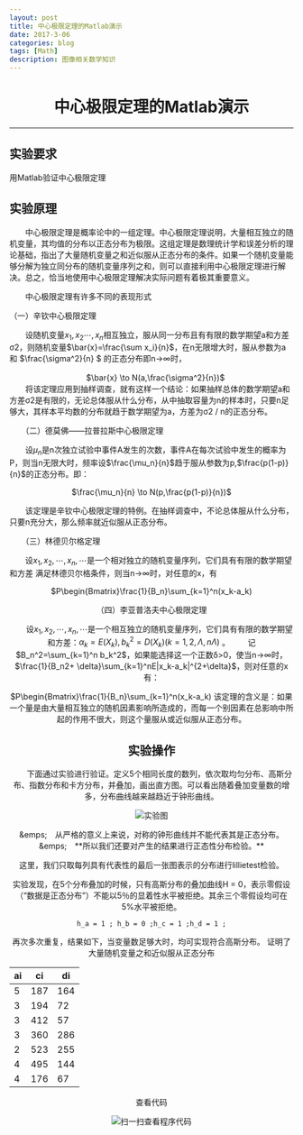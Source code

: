 ```yaml
---
layout: post
title: 中心极限定理的Matlab演示
date: 2017-3-06
categories: blog
tags: [Math]
description: 图像相关数学知识
---
```


# <center>中心极限定理的Matlab演示
---
## 实验要求

用Matlab验证中心极限定理

## 实验原理
&emsp;&emsp;中心极限定理是概率论中的一组定理。中心极限定理说明，大量相互独立的随机变量，其均值的分布以正态分布为极限。这组定理是数理统计学和误差分析的理论基础，指出了大量随机变量之和近似服从正态分布的条件。如果一个随机变量能够分解为独立同分布的随机变量序列之和，则可以直接利用中心极限定理进行解决。总之，恰当地使用中心极限定理解决实际问题有着极其重要意义。

&emsp;&emsp;中心极限定理有许多不同的表现形式

  （一）辛钦中心极限定理

　　设随机变量$x_1,x_2\cdots,x_n$相互独立，服从同一分布且有有限的数学期望a和方差σ2，则随机变量$\bar{x}=\frac{\sum x_i}{n}$，在n无限增大时，服从参数为a和 $\frac{\sigma^2}{n} $ 的正态分布即n→∞时，
<center>
　$\bar{x} \to N(a,\frac{\sigma^2}{n})$
</center>
　　将该定理应用到抽样调查，就有这样一个结论：如果抽样总体的数学期望a和方差σ2是有限的，无论总体服从什么分布，从中抽取容量为n的样本时，只要n足够大，其样本平均数的分布就趋于数学期望为a，方差为σ2 / n的正态分布。

　　（二）德莫佛——拉普拉斯中心极限定理

　　设$\mu_n$是n次独立试验中事件A发生的次数，事件A在每次试验中发生的概率为P，则当n无限大时，频率设$\frac{\mu_n}{n}$趋于服从参数为p,$\frac{p(1-p)}{n}$的正态分布。即：　　<center>
$\frac{\mu_n}{n} \to N(p,\frac{p(1-p)}{n})$
</center>
　　该定理是辛钦中心极限定理的特例。在抽样调查中，不论总体服从什么分布，只要n充分大，那么频率就近似服从正态分布。

　　（三）林德贝尔格定理

　　设$x_1,x_2,\cdots,x_n,\cdots$是一个相对独立的随机变量序列，它们具有有限的数学期望和方差 满足林德贝尔格条件，则当n→∞时，对任意的x，有
<center>
$P\begin{Bmatrix}\frac{1}{B_n}\sum_{k=1}^n(x_k-a_k)<x\end{Bmatrix}\to\frac{1}{\sqrt{2\pi}}\int_{-\infty}^xe^{-\frac{t^2}{2}}dt$。
</center>

 （四）李亚普洛夫中心极限定理
 
　　设$x_1,x_2,\cdots,x_n,\cdots$是一个相互独立的随机变量序列，它们具有有限的数学期望和方差：$\alpha_k=E(X_k),b_k^2=D(X_k)(k=1,2,\Lambda,n\Lambda)$ 。
　　记$B_n^2=\sum_{k=1}^n b_k^2$，如果能选择这一个正数δ>0，使当n→∞时，$\frac{1}{B_n2+	\delta}\sum_{k=1}^nE|x_k-a_k|^{2+\delta}$，则对任意的x有：
<center>
$P\begin{Bmatrix}\frac{1}{B_n}\sum_{k=1}^n(x_k-a_k)<x\end{Bmatrix}\to\frac{1}{\sqrt{2\pi}}\int_{-\infty}^xe^{-\frac{t^2}{2}}dt$
</center>
该定理的含义是：如果一个量是由大量相互独立的随机因素影响所造成的，而每一个别因素在总影响中所起的作用不很大，则这个量服从或近似服从正态分布。


## 实验操作

&emsp;&emsp;下面通过实验进行验证。定义5个相同长度的数列，依次取均匀分布、高斯分布、指数分布和卡方分布，并叠加，画出直方图。可以看出随着叠加变量数的增多，分布曲线越来越趋近于钟形曲线。

<p align="center">
<img src="https://github.com/reasonW/MyImage/blob/master/reasonW.github.io/_posts/2017-03-06-img/central_limit.png?raw=true" alt="实验图">
</p>
&emps;&emsp;从严格的意义上来说，对称的钟形曲线并不能代表其是正态分布。
&emps;&emsp;**所以我们还要对产生的结果进行正态性分布检验。**

这里，我们只取每列具有代表性的最后一张图表示的分布进行lillietest检验。

实验发现，在5个分布叠加的时候，只有高斯分布的叠加曲线H = 0，表示零假设（“数据是正态分布”）不能以5％的显着性水平被拒绝。其余三个零假设均可在5%水平被拒绝。

```
h_a = 1 ; h_b = 0 ;h_c = 1 ;h_d = 1 ;
```
再次多次重复，结果如下，当变量数足够大时，均可实现符合高斯分布。
证明了大量随机变量之和近似服从正态分布

| ai| ci| di|
|-|-|-|
| 5| 187|164|
| 3| 194|72 |
| 3| 412| 57|
| 3| 360|286|
| 2| 523|255|
| 4| 495|144|
| 4| 176| 67|

查看代码
<p align="center">
<img src="https://github.com/reasonW/MyImage/blob/master/reasonW.github.io/_posts/2017-03-06-img/ar_code_2.png?raw=true" alt="扫一扫查看程序代码" >
</p>
